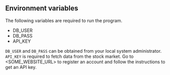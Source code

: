 ## Environment variables
The following variables are required to run the program.
- DB_USER
- DB_PASS
- API_KEY

`DB_USER` and `DB_PASS` can be obtained from your local system administrator.\
`API_KEY` is required to fetch data from the stock market. Go to <SOME_WEBSITE_URL> to register an account and follow the instructions to get an API key. 
